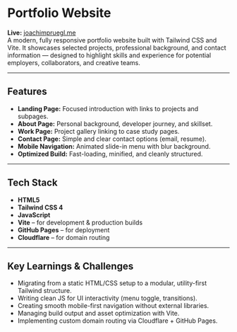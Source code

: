 # Portfolio Website

**Live:** [joachimpruegl.me](https://joachimpruegl.me)  
A modern, fully responsive portfolio website built with Tailwind CSS and Vite. It showcases selected projects, professional background, and contact information — designed to highlight skills and experience for potential employers, collaborators, and creative teams.

---

## Features

- **Landing Page:** Focused introduction with links to projects and subpages.
- **About Page:** Personal background, developer journey, and skillset.
- **Work Page:** Project gallery linking to case study pages.
- **Contact Page:** Simple and clear contact options (email, resume).
- **Mobile Navigation:** Animated slide-in menu with blur background.
- **Optimized Build:** Fast-loading, minified, and cleanly structured.

---

## Tech Stack

- **HTML5**
- **Tailwind CSS 4**
- **JavaScript**
- **Vite** – for development & production builds
- **GitHub Pages** – for deployment
- **Cloudflare** – for domain routing

---

## Key Learnings & Challenges

- Migrating from a static HTML/CSS setup to a modular, utility-first Tailwind structure.
- Writing clean JS for UI interactivity (menu toggle, transitions).
- Creating smooth mobile-first navigation without external libraries.
- Managing build output and asset optimization with Vite.
- Implementing custom domain routing via Cloudflare + GitHub Pages.
